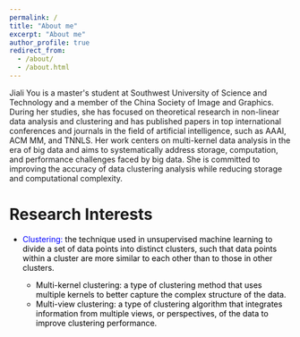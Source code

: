 ```yaml
---
permalink: /
title: "About me"
excerpt: "About me"
author_profile: true
redirect_from: 
  - /about/
  - /about.html
---
```


Jiali You is a master's student at Southwest University of Science and Technology and a member of the China Society of Image and Graphics. During her studies, she has focused on theoretical research in non-linear data analysis and clustering and has published papers in top international conferences and journals in the field of artificial intelligence, such as AAAI, ACM MM, and TNNLS. Her work centers on multi-kernel data analysis in the era of big data and aims to systematically address storage, computation, and performance challenges faced by big data. She is committed to improving the accuracy of data clustering analysis while reducing storage and computational complexity.

Research Interests
=======
- <font color=blue>Clustering: <font color=black> the technique used in unsupervised machine learning to divide a set of data points into distinct clusters, such that data points within a cluster are more similar to each other than to those in other clusters.
    - Multi-kernel clustering: a type of clustering method that uses multiple kernels to better capture the complex structure of the data.
    - Multi-view clustering: a type of clustering algorithm that integrates information from multiple views, or perspectives, of the data to improve clustering performance.


